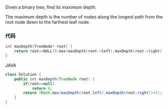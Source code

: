 Given a binary tree, find its maximum depth. 

The maximum depth is the number of nodes along the longest path from the root node down to the farthest leaf node. 

### 代码

```C++
int maxDepth(TreeNode* root) {
    return root==NULL?0:max(maxDepth(root->left),maxDepth(root->right))+1;
}
```
JAVA

```java
class Solution {
    public int maxDepth(TreeNode root) {
        if(root==null)
            return 0;
        return (Math.max(maxDepth(root.left),maxDepth(root.right))+1);      
    }
}
```
